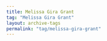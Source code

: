 ```yaml
---
title: Melissa Gira Grant
tag: "Melissa Gira Grant"
layout: archive-tags
permalink: "tag/melissa-gira-grant"
---
```

